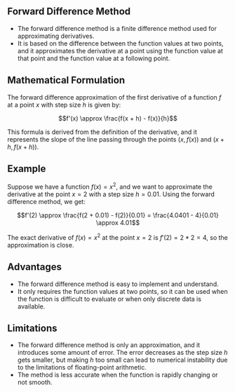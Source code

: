 ## Forward Difference Method

- The forward difference method is a finite difference method used for approximating derivatives.
- It is based on the difference between the function values at two points, and it approximates the derivative at a point using the function value at that point and the function value at a following point.

## Mathematical Formulation

The forward difference approximation of the first derivative of a function $f$ at a point $x$ with step size $h$ is given by:

$$f'(x) \approx \frac{f(x + h) - f(x)}{h}$$

This formula is derived from the definition of the derivative, and it represents the slope of the line passing through the points $(x, f(x))$ and $(x + h, f(x + h))$.

## Example

Suppose we have a function $f(x) = x^2$, and we want to approximate the derivative at the point $x = 2$ with a step size $h = 0.01$. Using the forward difference method, we get:

$$f'(2) \approx \frac{f(2 + 0.01) - f(2)}{0.01} = \frac{4.0401 - 4}{0.01} \approx 4.01$$

The exact derivative of $f(x) = x^2$ at the point $x = 2$ is $f'(2) = 2*2 = 4$, so the approximation is close.

## Advantages

- The forward difference method is easy to implement and understand.
- It only requires the function values at two points, so it can be used when the function is difficult to evaluate or when only discrete data is available.

## Limitations

- The forward difference method is only an approximation, and it introduces some amount of error. The error decreases as the step size $h$ gets smaller, but making $h$ too small can lead to numerical instability due to the limitations of floating-point arithmetic.
- The method is less accurate when the function is rapidly changing or not smooth.
